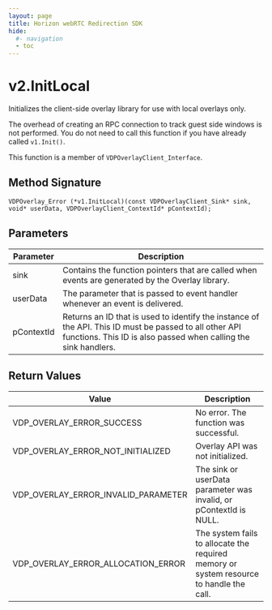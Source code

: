 ```yaml
---
layout: page
title: Horizon webRTC Redirection SDK
hide:
  #- navigation
  - toc
---
```

# v2.InitLocal

Initializes the client-side overlay library for use with local overlays only.

The overhead of creating an RPC connection to track guest side windows is not performed. You do not need to call this function if you have already called `v1.Init()`.

This function is a member of `VDPOverlayClient_Interface`.

## Method Signature
```
VDPOverlay_Error (*v1.InitLocal)(const VDPOverlayClient_Sink* sink, void* userData, VDPOverlayClient_ContextId* pContextId);
```

## Parameters

| Parameter | Description |
| --------- | ----------- |
| sink | Contains the function pointers that are called when events are generated by the Overlay library. |
| userData | The parameter that is passed to event handler whenever an event is delivered. |
| pContextId | Returns an ID that is used to identify the instance of the API. This ID must be passed to all other API functions. This ID is also passed when calling the sink handlers. |

## Return Values

| Value | Description |
| ----- | ----------- |
| VDP_OVERLAY_ERROR_SUCCESS | No error. The function was successful. |
| VDP_OVERLAY_ERROR_NOT_INITIALIZED	| Overlay API was not initialized. |
| VDP_OVERLAY_ERROR_INVALID_PARAMETER | The sink or userData parameter was invalid, or pContextId is NULL. |
| VDP_OVERLAY_ERROR_ALLOCATION_ERROR | The system fails to allocate the required memory or system resource to handle the call. |

